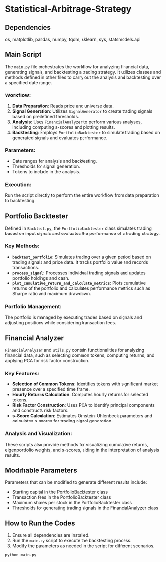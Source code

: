 # Statistical-Arbitrage-Strategy

## Dependencies

os, matplotlib, pandas, numpy, tqdm, sklearn, sys, statsmodels.api

## Main Script

The `main.py` file orchestrates the workflow for analyzing financial data, generating signals, and backtesting a trading strategy. It utilizes classes and methods defined in other files to carry out the analysis and backtesting over a specified date range.

### Workflow:

1. **Data Preparation**: Reads price and universe data.
2. **Signal Generation**: Utilizes `SignalGenerator` to create trading signals based on predefined thresholds.
3. **Analysis**: Uses `FinancialAnalyzer` to perform various analyses, including computing s-scores and plotting results.
4. **Backtesting**: Employs `PortfolioBacktester` to simulate trading based on generated signals and evaluates performance.

### Parameters:

- Date ranges for analysis and backtesting.
- Thresholds for signal generation.
- Tokens to include in the analysis.

### Execution:

Run the script directly to perform the entire workflow from data preparation to backtesting.

## Portfolio Backtester

Defined in `Backtest.py`, the `PortfolioBacktester` class simulates trading based on input signals and evaluates the performance of a trading strategy.

### Key Methods:

- **`backtest_portfolio`**: Simulates trading over a given period based on trading signals and price data. It tracks portfolio value and records transactions.
- **`process_signal`**: Processes individual trading signals and updates portfolio holdings and cash.
- **`plot_cumulative_return_and_calculate_metrics`**: Plots cumulative returns of the portfolio and calculates performance metrics such as Sharpe ratio and maximum drawdown.

### Portfolio Management:

The portfolio is managed by executing trades based on signals and adjusting positions while considering transaction fees.

## Financial Analyzer

`FinancialAnalyzer` and `utils.py` contain functionalities for analyzing financial data, such as selecting common tokens, computing returns, and applying PCA for risk factor construction.

### Key Features:

- **Selection of Common Tokens**: Identifies tokens with significant market presence over a specified time frame.
- **Hourly Returns Calculation**: Computes hourly returns for selected tokens.
- **Risk Factor Construction**: Uses PCA to identify principal components and constructs risk factors.
- **s-Score Calculation**: Estimates Ornstein-Uhlenbeck parameters and calculates s-scores for trading signal generation.

### Analysis and Visualization:

These scripts also provide methods for visualizing cumulative returns, eigenportfolio weights, and s-scores, aiding in the interpretation of analysis results.

## Modifiable Parameters

Parameters that can be modified to generate different results include:

- Starting capital in the PortfolioBacktester class
- Transaction fees in the PortfolioBacktester class
- Maximum shares per stock in the PortfolioBacktester class
- Thresholds for generating trading signals in the FinancialAnalyzer class

## How to Run the Codes

1. Ensure all dependencies are installed.
2. Run the `main.py` script to execute the backtesting process.
3. Modify the parameters as needed in the script for different scenarios.

```bash
python main.py
```
